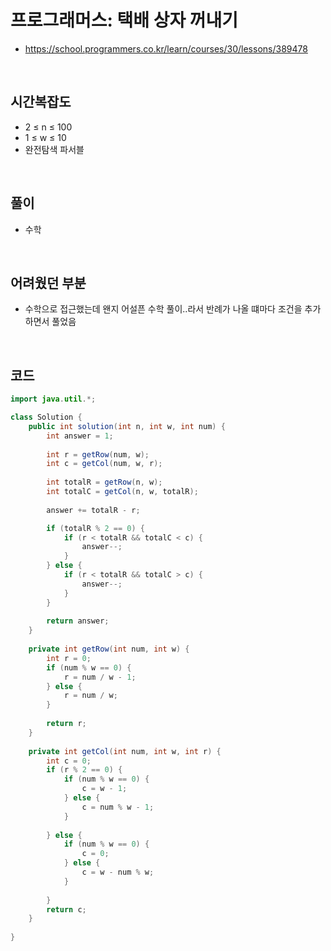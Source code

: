 # 프로그래머스: 택배 상자 꺼내기
* https://school.programmers.co.kr/learn/courses/30/lessons/389478

<br>

## 시간복잡도
* 2 ≤ n ≤ 100
* 1 ≤ w ≤ 10
* 완전탐색 파서블

<br>

## 풀이
* 수학

<br>

## 어려웠던 부분
* 수학으로 접근했는데 왠지 어설픈 수학 풀이..라서 반례가 나올 떄마다 조건을 추가하면서 풀었음

<br>

## 코드
```java
import java.util.*;

class Solution {
    public int solution(int n, int w, int num) {
        int answer = 1;
        
        int r = getRow(num, w);
        int c = getCol(num, w, r);
        
        int totalR = getRow(n, w);
        int totalC = getCol(n, w, totalR);
        
        answer += totalR - r;

        if (totalR % 2 == 0) {
            if (r < totalR && totalC < c) {
                answer--; 
            } 
        } else {
            if (r < totalR && totalC > c) {
                answer--; 
            } 
        }
        
        return answer;
    }
    
    private int getRow(int num, int w) {
        int r = 0;
        if (num % w == 0) {
            r = num / w - 1;  
        } else {
            r = num / w;
        }
        
        return r;
    }
    
    private int getCol(int num, int w, int r) {
        int c = 0;     
        if (r % 2 == 0) {
            if (num % w == 0) {
                c = w - 1;
            } else {
                c = num % w - 1;  
            }
            
        } else {
            if (num % w == 0) {
                c = 0;
            } else {
                c = w - num % w;
            }
            
        }
        return c;
    }
    
}
```


